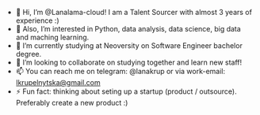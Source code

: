 - 👋 Hi, I’m @Lanalama-cloud! I am a Talent Sourcer with almost 3 years of experience :)
- 👀 Also, I’m interested in Python, data analysis, data science, big data and maching learning.
- 🌱 I’m currently studying at Neoversity on Software Engineer bachelor degree.
- 💞️ I’m looking to collaborate on studying together and learn new staff!
- 📫 You can reach me on telegram: @lanakrup or via work-email: lkrupelnytska@gmail.com
- ⚡ Fun fact: thinking about seting up a startup (product / outsource). Preferably create a new product :)

<!---
Lanalama-cloud/Lanalama-cloud is a ✨ special ✨ repository because its `README.md` (this file) appears on your GitHub profile.
You can click the Preview link to take a look at your changes.
--->
